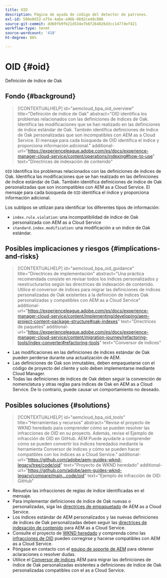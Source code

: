 ```yaml
---
title: OID
description: Página de ayuda de código del detector de patrones.
exl-id: 500e0d32-e75e-4abe-a96b-0692ce40c086
source-git-commit: dd60fb9fb21d534e7b6f264826d3cc1477def421
workflow-type: tm+mt
source-wordcount: '418'
ht-degree: 86%

---
```


# OID {#oid}

Definición de índice de Oak

## Fondo {#background}

>[!CONTEXTUALHELP]
>id="aemcloud_bpa_oid_overview"
>title="Definición de índice de Oak"
>abstract="OID identifica los problemas relacionados con las definiciones de índices de Oak. Identifica las modificaciones que se han realizado en las definiciones de índice estándar de Oak. También identifica definiciones de índice de Oak personalizadas que son incompatibles con AEM as a Cloud Service. El mensaje para cada búsqueda de OID identifica el índice y proporciona información adicional."
>additional-url="https://experienceleague.adobe.com/es/docs/experience-manager-cloud-service/content/operations/indexing#how-to-use" text="Directrices de indexación de contenido"

`OID` Identifica los problemas relacionados con las definiciones de índices de Oak. Identifica las modificaciones que se han realizado en las definiciones de índice estándar de Oak. También identifica definiciones de índice de Oak personalizadas que son incompatibles con AEM as a Cloud Service. El mensaje para cada búsqueda de `OID` identifica el índice y proporciona información adicional.

Los subtipos se utilizan para identificar los diferentes tipos de información:

* `index.rule.violation`: una incompatibilidad de índice de Oak personalizada con AEM as a Cloud Service
* `standard.index.modification`: una modificación a un índice de Oak estándar.

## Posibles implicaciones y riesgos {#implications-and-risks}

>[!CONTEXTUALHELP]
>id="aemcloud_bpa_oid_guidance"
>title="Directrices de implementación"
>abstract="Una práctica recomendada consiste en revisar todos los índices personalizados y reestructurarlos según las directrices de indexación de contenido. Utilice el conversor de índices para migrar las definiciones de índices personalizadas de Oak existentes a la definición de índices Oak personalizadas y compatibles con AEM as a Cloud Service"
>additional-url="https://experienceleague.adobe.com/es/docs/experience-manager-cloud-service/content/implementing/developing/aem-project-content-package-structure#oak-indexes" text="Directrices de paquetes"
>additional-url="https://experienceleague.adobe.com/es/docs/experience-manager-cloud-service/content/migration-journey/refactoring-tools/index-converter#refactoring-tools" text="Conversor de índices"

* Las modificaciones en las definiciones de índices estándar de Oak pueden perderse durante una actualización de AEM.
* Las definiciones de Oak son inmutables, deben empaquetarse con el código de proyecto del cliente y solo deben implementarse mediante Cloud Manager.
* Todas las definiciones de índices de Oak deben seguir la convención de nomenclatura y otras reglas para índices de Oak en AEM as a Cloud Service. De lo contrario, puede causar un comportamiento no deseado.

## Posibles soluciones {#solutions}

>[!CONTEXTUALHELP]
>id="aemcloud_bpa_oid_tools"
>title="Herramientas y recursos"
>abstract="Revise el proyecto de WKND heredado para comprender cómo se pueden resolver las infracciones de OID en su proyecto. Además, revise el Ejemplo de infracción de OID en GitHub. AEM Puede ayudarle a comprender cómo se pueden convertir los índices heredados mediante la herramienta Conversor de índices y cómo se pueden hacer compatibles con los índices as a Cloud Service."
>additional-url="https://github.com/adobe/aem-guides-wknd-legacy/tree/code/oid" text="Proyecto de WKND heredado"
>additional-url="https://github.com/adobe/aem-guides-wknd-legacy/compare/main...code/oid" text="Ejemplo de infracción de OID: GitHub"

* Resuelva las infracciones de reglas de índice identificadas en el mensaje.
* Para implementar definiciones de índice de Oak nuevas o personalizadas, siga las [directrices de empaquetado](https://experienceleague.adobe.com/es/docs/experience-manager-cloud-service/content/implementing/developing/aem-project-content-package-structure) de AEM as a Cloud Service.
* Los índices estándar de AEM personalizados y las nuevas definiciones de índices de Oak personalizadas deben seguir las [directrices de indexación de contenido](https://experienceleague.adobe.com/es/docs/experience-manager-cloud-service/content/operations/indexing#preparing-the-new-index-definition) para AEM as a Cloud Service.
* Consulte el proyecto de [WKND heredado](https://github.com/adobe/aem-guides-wknd-legacy/tree/code/oid) y comprenda cómo las [infracciones de OID](https://github.com/adobe/aem-guides-wknd-legacy/compare/main...code/oid) pueden corregirse y hacerse compatibles con AEM as a Cloud Service.
* Póngase en contacto con el [equipo de soporte de AEM](https://helpx.adobe.com/es/enterprise/using/support-for-experience-cloud.html) para obtener aclaraciones o resolver dudas.
* Utilice el [Conversor de índices](https://experienceleague.adobe.com/es/docs/experience-manager-cloud-service/content/migration-journey/refactoring-tools/index-converter#refactoring-tools) AEM para migrar las definiciones de índice de Oak personalizadas existentes a definiciones de índice de Oak personalizadas compatibles con el as a Cloud Service.

